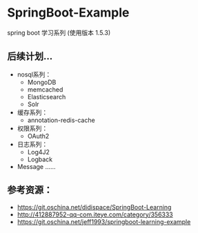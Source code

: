 # SpringBoot-Example
spring boot 学习系列 (使用版本 1.5.3)


## 后续计划...
* nosql系列：
     *  MongoDB
     *  memcached
     *  Elasticsearch
     *  Solr
* 缓存系列：
     *  annotation-redis-cache
* 权限系列：
     *  OAuth2
* 日志系列：
     *  Log4J2
     *  Logback  
* Message ......     
     
## 参考资源：
* https://git.oschina.net/didispace/SpringBoot-Learning
* http://412887952-qq-com.iteye.com/category/356333
* https://git.oschina.net/jeff1993/springboot-learning-example
